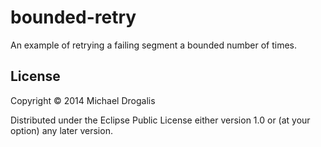 # bounded-retry

An example of retrying a failing segment a bounded number of times.

## License

Copyright © 2014 Michael Drogalis

Distributed under the Eclipse Public License either version 1.0 or (at
your option) any later version.
